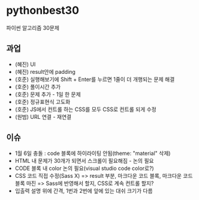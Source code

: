 # pythonbest30
파이썬 알고리즘 30문제

## 과업
* (혜진) UI
* (혜진) result안에 padding
* (호준) 실행해보기에 Shift + Enter를 누르면 1줄이 더 개행되는 문제 해결
* (호준) 풀이시간 추가
* (호준) 문제 추가 - 1일 한 문제
* (호준) 정규표현식 고도화
* (호준) JS에서 컨트롤 하는 CSS를 모두 CSS로 컨트롤 되게 수정
* (원범) URL 연결 - 재연결

## 이슈
* 1월 6일 충돌 : code 블록에 하이라이팅 안됨(theme: "material" 삭제)
* HTML 내 문제가 30개가 되면서 스크롤이 필요해짐 - 논의 필요
* CODE 블록 내 color 논의 필요(visual studio code color로?)
* CSS 코드 직접 수정(Sass X) => result 부분, 마크다운 코드 블록, 마크다운 코드블록 마진 => Sass에 반영해서 할지, CSS로 계속 컨트롤 할지?
* 입출력 설명 위에 간격, 1번과 2번에 앞에 있는 대쉬 크기가 다름